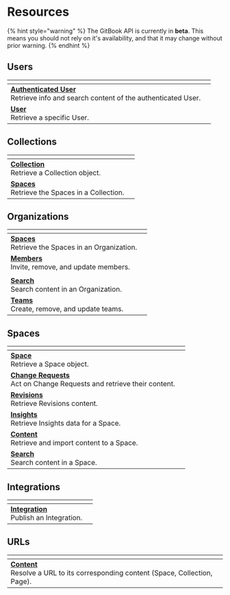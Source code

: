 # Resources

{% hint style="warning" %}
The GitBook API is currently in **beta**. This means you should not rely on it's availability, and that it may change without prior warning.
{% endhint %}

## Users

<table data-view="cards"><thead><tr><th></th><th></th></tr></thead><tbody><tr><td><a href="users/"><strong>Authenticated User</strong></a><br>Retrieve info and search content of the authenticated User.</td><td></td></tr><tr><td><a href="users/"><strong>User</strong></a><br>Retrieve a specific User.</td><td></td></tr></tbody></table>

## Collections

<table data-view="cards"><thead><tr><th></th><th></th></tr></thead><tbody><tr><td><a href="collections/"><strong>Collection</strong></a><br>Retrieve a Collection object.</td><td></td></tr><tr><td><a href="collections/"><strong>Spaces</strong></a><br>Retrieve the Spaces in a Collection.</td><td></td></tr></tbody></table>

## Organizations

<table data-view="cards"><thead><tr><th></th><th></th></tr></thead><tbody><tr><td><a href="organizations/"><strong>Spaces</strong></a><br>Retrieve the Spaces in an Organization.</td><td></td></tr><tr><td><a href="organizations/members.md"><strong>Members</strong></a><br>Invite, remove, and update members.</td><td></td></tr><tr><td></td><td></td></tr><tr><td><a href="organizations/"><strong>Search</strong></a><br>Search content in an Organization.</td><td></td></tr><tr><td><a href="organizations/teams.md"><strong>Teams</strong></a><br>Create, remove, and update teams.</td><td></td></tr></tbody></table>

## Spaces

<table data-view="cards"><thead><tr><th></th><th></th></tr></thead><tbody><tr><td><a href="spaces/"><strong>Space</strong></a><br>Retrieve a Space object.</td><td></td></tr><tr><td><a href="spaces/change-requests.md"><strong>Change Requests</strong></a><br>Act on Change Requests and retrieve their content.</td><td></td></tr><tr><td><a href="spaces/revisions.md"><strong>Revisions</strong></a><br>Retrieve Revisions content.</td><td></td></tr><tr><td><a href="spaces/insights.md"><strong>Insights</strong></a><br>Retrieve Insights data for a Space.</td><td></td></tr><tr><td><a href="spaces/content.md"><strong>Content</strong></a><br>Retrieve and import content to a Space.</td><td></td></tr><tr><td><a href="spaces/"><strong>Search</strong></a><br>Search content in a Space.</td><td></td></tr></tbody></table>

## Integrations

<table data-view="cards"><thead><tr><th></th><th></th></tr></thead><tbody><tr><td><a href="integrations/"><strong>Integration</strong></a><br>Publish an Integration.</td><td></td></tr></tbody></table>

## URLs

<table data-view="cards"><thead><tr><th></th><th></th></tr></thead><tbody><tr><td><a href="urls/"><strong>Content</strong></a><br>Resolve a URL to its corresponding content (Space, Collection, Page).</td><td></td></tr></tbody></table>

